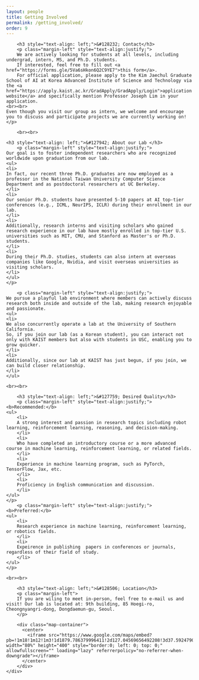 ```yaml
---
layout: people
title: Getting Involved
permalink: /getting_involved/
order: 9
---
```


<div class='container'>
  <div class='row'>
    <div class='col-lg-1'></div>
        <div class='col-lg-10'>
        <!--p>
        We are welcoming self-motivated prospective students to contact us to join our lab!
	</p>
	<p>
        Our lab's core values are passion and dedication toward research on agents that can learn. Our style of research is collaborative and thorough, as we aim to produce high-quality, interesting works we can be collectively proud of. Apply to our group without worrying about starting late or your background! Even though you visit our group as an intern, we encourage discussing and participating projects.
        We target to be the best and support each other.
        We believe in fostering a collaborative environment where everyone's ideas are valued and where each team member is encouraged to contribute to the overall success of the project.
        We place a strong emphasis on excellence, and we strive to produce high-quality work that pushes the boundaries of what is possible.
        </p-->

        <h3 style="text-align: left;">&#128232; Contact</h3>
        <p class="margin-left" style="text-align:justify;">
        We are actively looking for students at all levels, including undergrad, intern, MS, and Ph.D. students.
        If interested, feel free to fill out <a href="https://forms.gle/5Va6sHkon6Q2C9YE7">this form</a>.
        For official application, please apply to the Kim Jaechul Graduate School of AI at Korea Advanced Institute of Science and Technology via the <a href="https://apply.kaist.ac.kr/GradApply/GradApply/Login">application website</a> and specifically mention Professor Joseph Lim in your application.
	<br><br>
	Even though you visit our group as intern, we welcome and encourage you to discuss and participate projects we are currently working on!
    </p>

        <br><br>

	<h3 style="text-align: left;">&#127942; About our Lab </h3>
        <p class="margin-left" style="text-align:justify;">
	Our goal is to foster independent researchers who are recognized worldwide upon graduation from our lab. 
	<ul>
	<li>
	In fact, our recent three Ph.D. graduates are now employed as a professor in the National Taiwan University Computer Science Department and as postdoctoral researchers at UC Berkeley. 
	</li>
	<li>
	Our senior Ph.D. students have presented 5-10 papers at AI top-tier conferences (e.g., ICML, NeurIPS, ICLR) during their enrollment in our lab. 
	</li>
	<li>
	Additionally, research interns and visiting scholars who gained research experience in our lab have mostly enrolled in top-tier U.S. universities such as MIT, CMU, and Stanford as Master's or Ph.D. students. 
	</li>
	<li>
	During their Ph.D. studies, students can also intern at overseas companies like Google, Nvidia, and visit overseas universities as visiting scholars. 
	</li>
	</ul>
	</p>

        <p class="margin-left" style="text-align:justify;">
	We pursue a playful lab environment where members can actively discuss research both inside and outside of the lab, making research enjoyable and passionate. 
	<ul>
	<li>
	We also concurrently operate a lab at the University of Southern California. 
	So, if you join our lab (as a Korean student), you can interact not only with KAIST members but also with students in USC, enabling you to grow quicker. 
	</li>
	<li>
	Additionally, since our lab at KAIST has just begun, if you join, we can build closer relationship.
	</li>
	</ul>

	<br><br>

        <h3 style="text-align: left;">&#127759; Desired Quality</h3>
        <p class="margin-left" style="text-align:justify;">
	<b>Recommended:</b>
	<ul>
		<li>
		A strong interest and passion in research topics including robot learning, reinforcement learning, reasoning, and decision-making.
		</li>
		<li>
		Who have completed an introductory course or a more advanced course in machine learning, reinforcement learning, or related fields.
		</li>
		<li>
		Experience in machine learning program, such as PyTorch, TensorFlow, Jax, etc.
		</li>
		<li>
		Proficiency in English communication and discussion.
		</li>
	</ul>
	</p>
        <p class="margin-left" style="text-align:justify;">
	<b>Preferred:</b>
	<ul>
		<li>
		Research experience in machine learning, reinforcement learning, or robotics fields.
		</li>
		<li>
		Expeirence in publishing  papers in conferences or journals, regardless of their field of study.
		</li>
	</ul>
	</p>

	<br><br>

        <h3 style="text-align: left;">&#128506; Location</h3>
        <p class="margin-left">
        If you are wiling to meet in-person, feel free to e-mail us and visit! Our lab is located at: 9th building, 85 Hoegi-ro, Cheongnyangri-dong, Dongdaemun-gu, Seoul.
        </p>

        <div class="map-container">
          <center>
            <iframe src="https://www.google.com/maps/embed?pb=!1m18!1m12!1m3!1d1879.786379996411!2d127.04569656492208!3d37.59247900925209!2m3!1f0!2f0!3f0!3m2!1i1024!2i768!4f13.1!3m3!1m2!1s0x357cbb644204398b%3A0xf00723351f96d8c8!2sKAIST%20College%20of%20Business!5e0!3m2!1sen!2skr!4v1678033798242!5m2!1sen!2skr" width="80%" height="400" style="border:0; left: 0; top: 0;" allowfullscreen="" loading="lazy" referrerpolicy="no-referrer-when-downgrade"></iframe>
          </center>
        </div>
    </div>
  </div>
</div>
